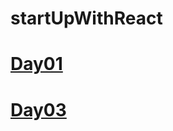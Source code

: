 # startUpWithReact
<h1><a href="https://rifatabrarjowad.github.io/startUpWithReact/day01/" >Day01</a></h1>
<h1><a href="https://rifatabrarjowad.github.io/startUpWithReact/day03/" >Day03</a></h1>
